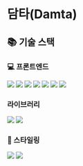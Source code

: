 # 담타(Damta)

## 📚 기술 스택
### 💻 프론트엔드
<p>
<img  src="https://img.shields.io/badge/React-ffffff?logo=react"/>
<img  src="https://img.shields.io/badge/Vite-ffffff?logo=vite"/>
<img  src="https://img.shields.io/badge/TypeScript-ffffff?logo=typescript"/>
<img  src="https://img.shields.io/badge/React Router-ffffff?logo=reactrouter"/>
<img  src="https://img.shields.io/badge/Zustand-ffffff?logo=zustand"/>
<img  src="https://img.shields.io/badge/Axios-5A29E4?logo=axios"/>
<img  src="https://img.shields.io/badge/Socket.io-010101?logo=socketdotio"/>
</p>

### 라이브러리
<p>
<img  src="https://img.shields.io/badge/Day.js-ffffff"/>
<img  src="https://img.shields.io/badge/react icons-ffffff"/>
</p>

### 🎨 스타일링
<p>
<img  src="https://img.shields.io/badge/Tailwind Css-ffffff?logo=tailwindcss"/>
<img  src="https://img.shields.io/badge/shadcn/ui-000000?logo=shadcnui"/>
</p>
